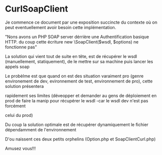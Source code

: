 # CurlSoapClient
Je commence ce document par une exposition succincte du contexte où on peut eventuellement avoir besoin cette implémentation.

"Nons avons un  PHP SOAP server dérrière une Authentification basique HTTP. du coup cette écriture new \SoapClient($wsdl, $options) ne fonctionne pas"


La solution qui vient tout de suite en tête, est de récupérer le wsdl (manuellement, statiquement), de le mettre sur sa machine puis lancer les appels soap

Le probèlme est que quand on est des situation varaiment pro (genre environement de dev, evironnement de test, environnement de pro), cette solution présentera

rapidement ses limites (déveopper et demander au gens de déploiement en prod de faire la manip pour récupérer le wsdl -car le wsdl dev n'est pas forcément

 celui du prod)

 Du coup la solution optimale est de récupérer dynamiquement le fichier dépendamment de l'environnement

 D'ou naissent ces deux petits orphelins (Option.php et SoapClientCurl.php)

 Amusez vous!!!

